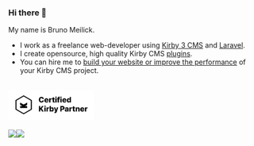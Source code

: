 ### Hi there 👋

My name is Bruno Meilick.

- I work as a freelance web-developer using [Kirby 3 CMS](https://getkirby.com) and [Laravel](laravel.com).
- I create opensource, high quality Kirby CMS [plugins](https://getkirby.com/plugins/bnomei).
- You can hire me to [build your website or improve the performance](https://forum.getkirby.com/t/remember-this-caching-in-kirby/23705) of your Kirby CMS project.
<!-- - and small indie games on [Itch.io](https://bnomei.itch.io). -->

<div><br><a href="https://getkirby.com/partners/bruno-meilick" title="Visit my partner profile"><img height="60em" src="https://raw.githubusercontent.com/bnomei/bnomei/main/kirby-certified-partner-light.svg"/></a><br><br></div>

<div><img height="120em" src="https://github-readme-stats.vercel.app/api/top-langs/?username=bnomei&layout=compact&langs_count=7&border_color=22272e&bg_color=22272e&title_color=8f989f&text_color=8f989f&icon_color=b55c5e"/><img height="120em" src="https://github-readme-stats.vercel.app/api?username=bnomei&show_icons=true&border_color=22272e&bg_color=22272e&title_color=8f989f&icon_color=b55c5e&text_color=8f989f&include_all_commits=true&count_private=true"/></div>
